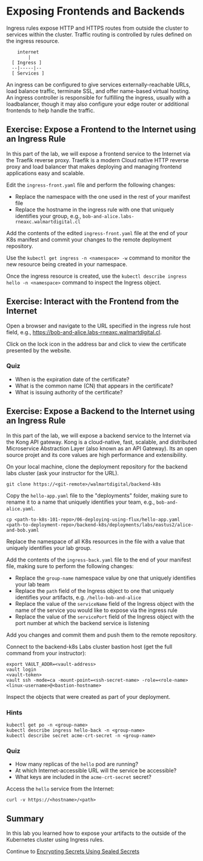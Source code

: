 # Exposing Frontends and Backends

Ingress rules expose HTTP and HTTPS routes from outside the cluster to services within the cluster. Traffic routing is controlled by rules defined on the ingress resource.
```
    internet
        |
  [ Ingress ]
  --|-----|--
  [ Services ]
```
An ingress can be configured to give services externally-reachable URLs, load balance traffic, terminate SSL, and offer name-based virtual hosting. An ingress controller is responsible for fulfilling the ingress, usually with a loadbalancer, though it may also configure your edge router or additional frontends to help handle the traffic.

## Exercise: Expose a Frontend to the Internet using an Ingress Rule

In this part of the lab, we will expose a frontend service to the Internet via the Traefik reverse proxy. Traefik is a modern Cloud native HTTP reverse proxy and load balancer that makes deploying and managing frontend applications easy and scalable.

Edit the `ingress-front.yaml` file and perform the following changes:
* Replace the namespace with the one used in the rest of your manifest file
* Replace the hostname in the ingress rule with one that uniquely identifies your group, e.g., `bob-and-alice.labs-rneaxc.walmartdigital.cl`

Add the contents of the edited `ingress-front.yaml` file at the end of your K8s manifest and commit your changes to the remote deployment repository.

Use the `kubectl get ingress -n <namespace> -w` command to monitor the new resource being created in your namespace.

Once the ingress resource is created, use the `kubectl describe ingress hello -n <namespace>` command to inspect the Ingress object.

## Exercise: Interact with the Frontend from the Internet

Open a browser and navigate to the URL specified in the ingress rule host field, e.g., https://bob-and-alice.labs-rneaxc.walmartdigital.cl.

Click on the lock icon in the address bar and click to view the certificate presented by the website.

### Quiz

* When is the expiration date of the certificate?
* What is the common name (CN) that appears in the certificate?
* What is issuing authority of the certificate?

## Exercise: Expose a Backend to the Internet using an Ingress Rule

In this part of the lab, we will expose a backend service to the Internet via the Kong API gateway. Kong is a cloud-native, fast, scalable, and distributed Microservice Abstraction Layer (also known as an API Gateway). Its an open source projet and its core values are high performance and extensibility.

On your local machine, clone the deployment repository for the backend labs cluster (ask your instructor for the URL).

```
git clone https://<git-remote>/walmartdigital/backend-k8s
```

Copy the `hello-app.yaml` file to the "deployments" folder, making sure to rename it to a name that uniquely identifies your team, e.g., `bob-and-alice.yaml`.

```
cp <path-to-k8s-101-repo>/06-deploying-using-flux/hello-app.yaml <path-to-deployment-repo>/backend-k8s/deployments/labs/eastus2/alice-and-bob.yaml
```

Replace the namespace of all K8s resources in the file with a value that uniquely identifies your lab group.

Add the contents of the `ingress-back.yaml` file to the end of your manifest file, making sure to perform the following changes:
* Replace the `group-name` namespace value by one that uniquely identifies your lab team
* Replace the `path` field of the Ingress object to one that uniquely identifies your artifacts, e.g. `/hello-bob-and-alice`
* Replace the value of the `serviceName` field of the Ingress object with the name of the service you would like to expose via the ingress rule
* Replace the value of the `servicePort` field of the Ingress object with the port number at which the backend service is listening

Add you changes and commit them and push them to the remote repository.

Connect to the backend-k8s Labs cluster bastion host (get the full command from your instructor):

```
export VAULT_ADDR=<vault-address>
vault login
<vault-token>
vault ssh -mode=ca -mount-point=<ssh-secret-name> -role=<role-name> <linux-username>@<bastion-hostname>
```

Inspect the objects that were created as part of your deployment.

### Hints

```
kubectl get po -n <group-name>
kubectl describe ingress hello-back -n <group-name>
kubectl describe secret acme-crt-secret -n <group-name>
```

### Quiz

* How many replicas of the `hello` pod are running?
* At which Internet-accessible URL will the service be accessible?
* What keys are included in the `acme-crt-secret` secret?

Access the `hello` service from the Internet:

```
curl -v https://<hostname>/<path>
```

## Summary

In this lab you learned how to expose your artifacts to the outside of the Kubernetes cluster using Ingress rules.




Continue to [Encrypting Secrets Using Sealed Secrets](https://github.com/walmartdigital/k8s-101/blob/master/labs/08-encrypting-secrets-using-sealed-secrets/08-encrypting-secrets-using-sealed-secrets.md)